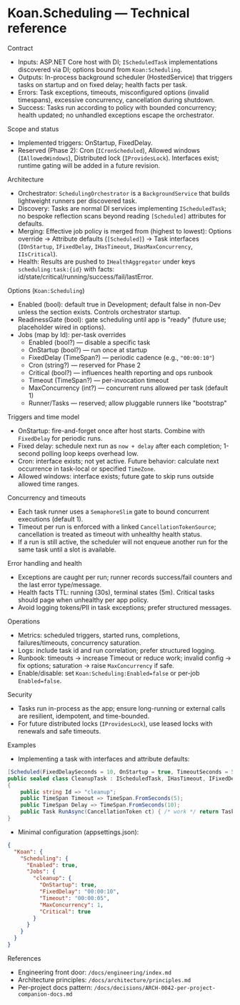 # Koan.Scheduling — Technical reference

Contract
- Inputs: ASP.NET Core host with DI; `IScheduledTask` implementations discovered via DI; options bound from `Koan:Scheduling`.
- Outputs: In-process background scheduler (HostedService) that triggers tasks on startup and on fixed delay; health facts per task.
- Errors: Task exceptions, timeouts, misconfigured options (invalid timespans), excessive concurrency, cancellation during shutdown.
- Success: Tasks run according to policy with bounded concurrency; health updated; no unhandled exceptions escape the orchestrator.

Scope and status
- Implemented triggers: OnStartup, FixedDelay.
- Reserved (Phase 2): Cron (`ICronScheduled`), Allowed windows (`IAllowedWindows`), Distributed lock (`IProvidesLock`). Interfaces exist; runtime gating will be added in a future revision.

Architecture
- Orchestrator: `SchedulingOrchestrator` is a `BackgroundService` that builds lightweight runners per discovered task.
- Discovery: Tasks are normal DI services implementing `IScheduledTask`; no bespoke reflection scans beyond reading `[Scheduled]` attributes for defaults.
- Merging: Effective job policy is merged from (highest to lowest): Options override → Attribute defaults (`[Scheduled]`) → Task interfaces (`IOnStartup`, `IFixedDelay`, `IHasTimeout`, `IHasMaxConcurrency`, `IIsCritical`).
- Health: Results are pushed to `IHealthAggregator` under keys `scheduling:task:{id}` with facts: id/state/critical/running/success/fail/lastError.

Options (`Koan:Scheduling`)
- Enabled (bool): default true in Development; default false in non-Dev unless the section exists. Controls orchestrator startup.
- ReadinessGate (bool): gate scheduling until app is "ready" (future use; placeholder wired in options).
- Jobs (map by Id): per-task overrides
  - Enabled (bool?) — disable a specific task
  - OnStartup (bool?) — run once at startup
  - FixedDelay (TimeSpan?) — periodic cadence (e.g., `"00:00:10"`)
  - Cron (string?) — reserved for Phase 2
  - Critical (bool?) — influences health reporting and ops runbook
  - Timeout (TimeSpan?) — per-invocation timeout
  - MaxConcurrency (int?) — concurrent runs allowed per task (default 1)
  - Runner/Tasks — reserved; allow pluggable runners like "bootstrap"

Triggers and time model
- OnStartup: fire-and-forget once after host starts. Combine with `FixedDelay` for periodic runs.
- Fixed delay: schedule next run as `now + delay` after each completion; 1-second polling loop keeps overhead low.
- Cron: interface exists; not yet active. Future behavior: calculate next occurrence in task-local or specified `TimeZone`.
- Allowed windows: interface exists; future gate to skip runs outside allowed time ranges.

Concurrency and timeouts
- Each task runner uses a `SemaphoreSlim` gate to bound concurrent executions (default 1).
- Timeout per run is enforced with a linked `CancellationTokenSource`; cancellation is treated as timeout with unhealthy health status.
- If a run is still active, the scheduler will not enqueue another run for the same task until a slot is available.

Error handling and health
- Exceptions are caught per run; runner records success/fail counters and the last error type/message.
- Health facts TTL: running (30s), terminal states (5m). Critical tasks should page when unhealthy per app policy.
- Avoid logging tokens/PII in task exceptions; prefer structured messages.

Operations
- Metrics: scheduled triggers, started runs, completions, failures/timeouts, concurrency saturation.
- Logs: include task id and run correlation; prefer structured logging.
- Runbook: timeouts → increase Timeout or reduce work; invalid config → fix options; saturation → raise `MaxConcurrency` if safe.
- Enable/disable: set `Koan:Scheduling:Enabled=false` or per-job `Enabled=false`.

Security
- Tasks run in-process as the app; ensure long-running or external calls are resilient, idempotent, and time-bounded.
- For future distributed locks (`IProvidesLock`), use leased locks with renewals and safe timeouts.

Examples
- Implementing a task with interfaces and attribute defaults:

```csharp
[Scheduled(FixedDelaySeconds = 10, OnStartup = true, TimeoutSeconds = 5, MaxConcurrency = 1, Critical = true)]
public sealed class CleanupTask : IScheduledTask, IHasTimeout, IFixedDelay, IIsCritical
{
    public string Id => "cleanup";
    public TimeSpan Timeout => TimeSpan.FromSeconds(5);
    public TimeSpan Delay => TimeSpan.FromSeconds(10);
    public Task RunAsync(CancellationToken ct) { /* work */ return Task.CompletedTask; }
}
```

- Minimal configuration (appsettings.json):

```json
{
  "Koan": {
    "Scheduling": {
      "Enabled": true,
      "Jobs": {
        "cleanup": {
          "OnStartup": true,
          "FixedDelay": "00:00:10",
          "Timeout": "00:00:05",
          "MaxConcurrency": 1,
          "Critical": true
        }
      }
    }
  }
}
```

References
- Engineering front door: `/docs/engineering/index.md`
- Architecture principles: `/docs/architecture/principles.md`
- Per-project docs pattern: `/docs/decisions/ARCH-0042-per-project-companion-docs.md`
